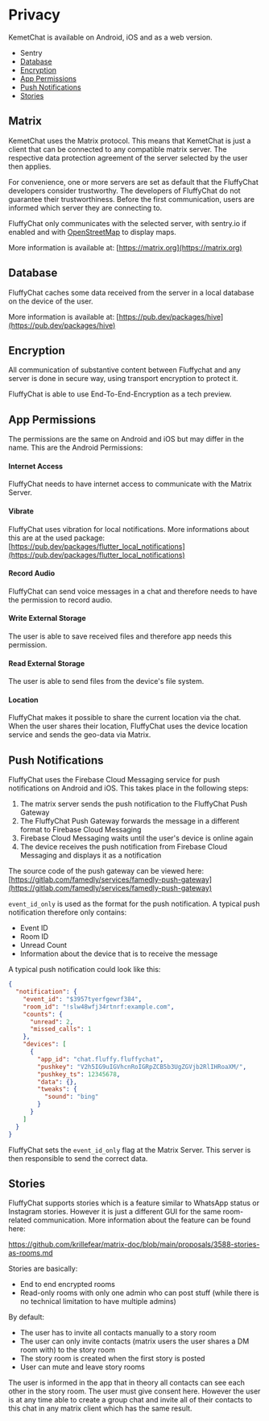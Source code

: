 # Privacy

KemetChat is available on Android, iOS and as a web version. 

*   Sentry
*   [Database](#database)
*   [Encryption](#encryption)
*   [App Permissions](#app-permissions)
*   [Push Notifications](#push-notifications)
*   [Stories](#stories)

## Matrix<a id="matrix"/>
KemetChat uses the Matrix protocol. This means that KemetChat is just a client that can be connected to any compatible matrix server. The respective data protection agreement of the server selected by the user then applies.

For convenience, one or more servers are set as default that the FluffyChat developers consider trustworthy. The developers of FluffyChat do not guarantee their trustworthiness. Before the first communication, users are informed which server they are connecting to.

FluffyChat only communicates with the selected server, with sentry.io if enabled and with [OpenStreetMap](https://openstreetmap.org) to display maps.

More information is available at: [https://matrix.org](https://matrix.org)

## Database<a id="database"/>
FluffyChat caches some data received from the server in a local database on the device of the user.

More information is available at: [https://pub.dev/packages/hive](https://pub.dev/packages/hive)

## Encryption<a id="encryption"/>
All communication of substantive content between Fluffychat and any server is done in secure way, using transport encryption to protect it.

FluffyChat is able to use End-To-End-Encryption as a tech preview.

## App Permissions<a id="app-permissions"/>

The permissions are the same on Android and iOS but may differ in the name. This are the Android Permissions:

#### Internet Access
FluffyChat needs to have internet access to communicate with the Matrix Server.

#### Vibrate
FluffyChat uses vibration for local notifications. More informations about this are at the used package:
[https://pub.dev/packages/flutter_local_notifications](https://pub.dev/packages/flutter_local_notifications)

#### Record Audio
FluffyChat can send voice messages in a chat and therefore needs to have the permission to record audio.

#### Write External Storage
The user is able to save received files and therefore app needs this permission.

#### Read External Storage
The user is able to send files from the device's file system.

#### Location
FluffyChat makes it possible to share the current location via the chat. When the user shares their location, FluffyChat uses the device location service and sends the geo-data via Matrix.

## Push Notifications<a id="push-notifications"/>
FluffyChat uses the Firebase Cloud Messaging service for push notifications on Android and iOS. This takes place in the following steps:
1. The matrix server sends the push notification to the FluffyChat Push Gateway
2. The FluffyChat Push Gateway forwards the message in a different format to Firebase Cloud Messaging
3. Firebase Cloud Messaging waits until the user's device is online again
4. The device receives the push notification from Firebase Cloud Messaging and displays it as a notification

The source code of the push gateway can be viewed here:
[https://gitlab.com/famedly/services/famedly-push-gateway](https://gitlab.com/famedly/services/famedly-push-gateway)

`event_id_only` is used as the format for the push notification. A typical push notification therefore only contains:
- Event ID
- Room ID
- Unread Count
- Information about the device that is to receive the message

A typical push notification could look like this:
```json
{
  "notification": {
    "event_id": "$3957tyerfgewrf384",
    "room_id": "!slw48wfj34rtnrf:example.com",
    "counts": {
      "unread": 2,
      "missed_calls": 1
    },
    "devices": [
      {
        "app_id": "chat.fluffy.fluffychat",
        "pushkey": "V2h5IG9uIGVhcnRoIGRpZCB5b3UgZGVjb2RlIHRoaXM/",
        "pushkey_ts": 12345678,
        "data": {},
        "tweaks": {
          "sound": "bing"
        }
      }
    ]
  }
}
```

FluffyChat sets the `event_id_only` flag at the Matrix Server. This server is then responsible to send the correct data.

## Stories<a id="stories"/>

FluffyChat supports stories which is a feature similar to WhatsApp status or Instagram stories. However it is just a different GUI for the same room-related communication. More information about the feature can be found here:

https://github.com/krillefear/matrix-doc/blob/main/proposals/3588-stories-as-rooms.md

Stories are basically:

- End to end encrypted rooms
- Read-only rooms with only one admin who can post stuff (while there is no technical limitation to have multiple admins)

By default:

- The user has to invite all contacts manually to a story room
- The user can only invite contacts (matrix users the user shares a DM room with) to the story room
- The story room is created when the first story is posted
- User can mute and leave story rooms

The user is informed in the app that in theory all contacts can see each other in the story room. The user must give consent here. However the user is at any time able to create a group chat and invite all of their contacts to this chat in any matrix client which has the same result.
